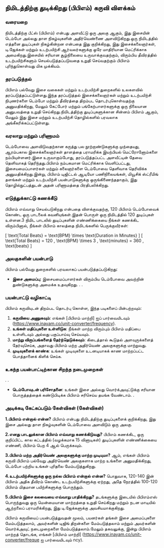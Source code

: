 ## நிமிடத்திற்கு துடிக்கிறது (பிபிஎம்) கருவி விளக்கம்

### வரையறை
நிமிடத்திற்கு பீட்ஸ் (பிபிஎம்) என்பது அளவீட்டு ஒரு அலகு ஆகும், இது இசையின் டெம்போ அல்லது தாள நிகழ்வுகளின் அதிர்வெண்ணை அளவிடுகிறது.ஒரு நிமிடத்தில் எத்தனை துடிப்புகள் நிகழ்கின்றன என்பதை இது குறிக்கிறது, இது இசைக்கலைஞர்கள், டி.ஜேக்கள் மற்றும் உடற்பயிற்சி ஆர்வலர்களுக்கு ஒரே மாதிரியான மெட்ரிக்காக அமைகிறது.இசையில் சரியான சூழ்நிலையை உருவாக்குவதற்கும், விரும்பிய தீவிரத்தில் உடற்பயிற்சிகளும் செயல்படுத்தப்படுவதை உறுதி செய்வதற்கும் பிபிஎம் புரிந்துகொள்வது மிக முக்கியம்.

### தரப்படுத்தல்
பிபிஎம் பல்வேறு இசை வகைகள் மற்றும் உடற்பயிற்சி துறைகளில் உலகளவில் தரப்படுத்தப்பட்டுள்ளது.இந்த தரப்படுத்தல் இசைக்கலைஞர்கள் மற்றும் உடற்பயிற்சி நிபுணர்களை டெம்போ மற்றும் தீவிரத்தை திறம்பட தொடர்புகொள்வதற்கு அனுமதிக்கிறது, மேலும் கேட்போர் மற்றும் பங்கேற்பாளர்களுக்கு ஒரு நிலையான அனுபவத்தை உறுதி செய்கிறது.நிமிடத்திற்கு துடிப்புகளுக்கான சின்னம் பிபிஎம் ஆகும், மேலும் இது இசை மற்றும் உடற்பயிற்சி தொழில்களில் பரவலாக அங்கீகரிக்கப்பட்டுள்ளது.

### வரலாறு மற்றும் பரிணாமம்
டெம்போவை அளவிடுவதற்கான கருத்து பல நூற்றாண்டுகளுக்கு முந்தையது, ஆரம்பகால இசைக்கலைஞர்கள் தாளத்தை பராமரிக்க இயற்பியல் மெட்ரோனோம்களை நம்பியுள்ளனர்.இசை உருவாகும்போது, ​​தரப்படுத்தப்பட்ட அளவீட்டின் தேவை தெளிவாகத் தெரிந்தது.பிபிஎம் நம்பகமான மெட்ரிக்காக வெளிப்பட்டது, இசையமைப்பாளர்கள் மற்றும் கலைஞர்களை டெம்போவை தெளிவாக தெரிவிக்க அனுமதிக்கிறது.இன்று, பிபிஎம் டிஜிட்டல் ஆடியோ பணிநிலையங்கள், மியூசிக் ஸ்ட்ரீமிங் தளங்கள் மற்றும் உடற்பயிற்சி பயன்பாடுகளுக்கு ஒருங்கிணைந்ததாகும், இது தொழில்நுட்பத்துடன் அதன் பரிணாமத்தை பிரதிபலிக்கிறது.

### எடுத்துக்காட்டு கணக்கீடு
பிபிஎம் எவ்வாறு செயல்படுகிறது என்பதை விளக்குவதற்கு, 120 பிபிஎம் டெம்போவைக் கொண்ட ஒரு பாடலைக் கவனியுங்கள்.இதன் பொருள் ஒரு நிமிடத்தில் 120 துடிப்புகள் உள்ளன.3 நிமிட பாடலில் துடிப்புகளின் எண்ணிக்கையை நீங்கள் கணக்கிட விரும்பினால், நீங்கள் பிபிஎம் காலத்தை நிமிடங்களில் பெருக்குவீர்கள்:

\[ \text{Total Beats} = \text{BPM} \times \text{Duration in Minutes} \]
\[ \text{Total Beats} = 120 \, \text{BPM} \times 3 \, \text{minutes} = 360 \, \text{beats} \]

### அலகுகளின் பயன்பாடு
பிபிஎம் பல்வேறு துறைகளில் பரவலாகப் பயன்படுத்தப்படுகிறது:
- **இசை அமைப்பு**: இசையமைப்பாளர்கள் விரும்பிய டெம்போவை அவற்றின் துண்டுகளுக்கு அமைக்க உதவுகிறது.
.
.

### பயன்பாட்டு வழிகாட்டி
பிபிஎம் கருவியுடன் திறம்பட தொடர்பு கொள்ள, இந்த படிகளைப் பின்பற்றவும்:
1. **கருவியை அணுகவும்**: எங்கள் [பிபிஎம் மாற்றி] ஐப் பார்வையிடவும் (https://www.inayam.co/unit-converter/frequency).
2. **உங்கள் மதிப்புகளை உள்ளிடுக**: நீங்கள் மாற்ற விரும்பும் பிபிஎம் மதிப்பை உள்ளிடவும் அல்லது பகுப்பாய்வு செய்யவும்.
3. **மாற்று விருப்பங்களைத் தேர்ந்தெடுக்கவும்**: கிடைத்தால் கூடுதல் அளவுருக்களைத் தேர்வுசெய்க, அதாவது பிபிஎம் மற்ற அதிர்வெண் அலகுகளுக்கு மாற்றுவது.
4. **முடிவுகளைக் காண்க**: உங்கள் முடிவுகளை உடனடியாகக் காண மாற்றப்பட்ட பொத்தானைக் கிளிக் செய்க.

### உகந்த பயன்பாட்டிற்கான சிறந்த நடைமுறைகள்
.
.
- **டெம்போவுடன் பரிசோதனை**: உங்கள் இசை அல்லது வொர்க்அவுட்டுக்கு சரியான பொருத்தத்தைக் கண்டுபிடிக்க பிபிஎம் சரிசெய்ய தயங்க வேண்டாம்.
.

### அடிக்கடி கேட்கப்படும் கேள்விகள் (கேள்விகள்)

 **1.பிபிஎம் என்றால் என்ன?**
பிபிஎம் என்பது நிமிடத்திற்கு துடிப்புகளைக் குறிக்கிறது, இது இசை அல்லது தாள நிகழ்வுகளின் டெம்போவை அளவிடும் ஒரு அலகு.

 **2.எனது பாடலுக்கான பிபிஎம் எவ்வாறு கணக்கிடுவது?**
பிபிஎம் கணக்கிட, ஒரு குறிப்பிட்ட கால கட்டத்தில் (வழக்கமாக 15 வினாடிகள்) துடிப்புகளின் எண்ணிக்கையை எண்ணி, பிபிஎம் பெற 4 ஆல் பெருக்கவும்.

 **3.பிபிஎம் மற்ற அதிர்வெண் அலகுகளுக்கு மாற்ற முடியுமா?**
ஆம், எங்கள் பிபிஎம் கருவி பிபிஎம் பல்வேறு அதிர்வெண் அலகுகளாக மாற்ற உங்களை அனுமதிக்கிறது, டெம்போ பற்றிய உங்கள் புரிதலை மேம்படுத்துகிறது.

 **4.உடற்பயிற்சிகளுக்கு ஒரு நல்ல பிபிஎம் என்றால் என்ன?**
பொதுவாக, 120-140 இன் பிபிஎம் அதிக தீவிரம் கொண்ட உடற்பயிற்சிகளுக்கு ஏற்றது, அதே நேரத்தில் 100-120 பிபிஎம் மிதமான பயிற்சிகளுக்கு பொருந்தும்.

 **5.பிபிஎம் இசை கலவையை எவ்வாறு பாதிக்கிறது?**
தடங்களுக்கு இடையில் பிபிஎம்எஸ் பொருந்துவது ஒரு மென்மையான மாற்றத்தை உறுதி செய்கிறது மற்றும் நடன மாடியில் ஆற்றலைப் பராமரிக்கிறது, இது டி.ஜேக்களுக்கு அவசியமாக்குகிறது.

பிபிஎம் கருவியைப் பயன்படுத்துவதன் மூலம், பயனர்கள் தங்கள் இசை அமைப்புகளை மேம்படுத்தலாம், அவர்களின் டிஜிங் திறன்களை மேம்படுத்தலாம் மற்றும் அவர்களின் வொர்க்அவுட் நடைமுறைகளை மேம்படுத்தலாம்.மேலும் தகவலுக்கு, இன்று பிபிஎம் மாற்றத் தொடங்க, எங்கள் [பிபிஎம் மாற்றி] (https://www.inayam.co/unit-converter/freque ஐ பார்வையிடவும் ncy).